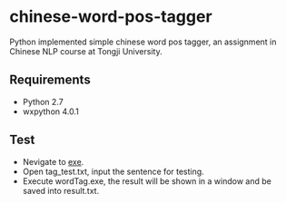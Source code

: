  chinese-word-pos-tagger
============================
Python implemented simple chinese word pos tagger, an assignment in Chinese NLP course at Tongji University.
## Requirements ##
- Python 2.7
- wxpython 4.0.1
## Test ##
- Nevigate to [exe](https://github.com/ynuy1998/chinese-word-pos-tagger/raw/master/exe).
- Open tag_test.txt, input the sentence for testing.
- Execute wordTag.exe, the result will be shown in a window and be saved into result.txt.
